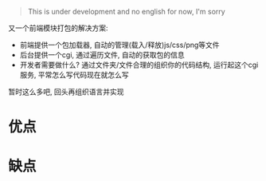 > This is under development and no english for now, I'm sorry

又一个前端模块打包的解决方案:
- 前端提供一个包加载器, 自动的管理(载入/释放)js/css/png等文件
- 后台提供一个cgi, 通过遍历文件, 自动的获取包的信息
- 开发者需要做什么? 通过文件夹/文件合理的组织你的代码结构, 运行起这个cgi服务, 平常怎么写代码现在就怎么写

暂时这么多吧, 回头再组织语言并实现
# 优点


# 缺点

